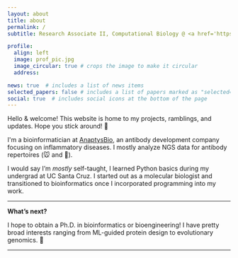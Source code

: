 ```yaml
---
layout: about
title: about
permalink: /
subtitle: Research Associate II, Computational Biology @ <a href='https://www.anaptysbio.com/'>AnaptysBio</a>

profile:
  align: left
  image: prof_pic.jpg
  image_circular: true # crops the image to make it circular
  address: 

news: true  # includes a list of news items
selected_papers: false # includes a list of papers marked as "selected={true}"
social: true  # includes social icons at the bottom of the page
---
```


Hello & welcome! This website is home to my projects, ramblings, and updates. Hope you stick around! :dizzy:

I'm a bioinformatician at [AnaptysBio](https://www.anaptysbio.com/), an antibody development company focusing on inflammatory diseases. I mostly analyze NGS data for antibody repertoires (:mouse: and :man:). 

I would say I’m *mostly* self-taught, I learned Python basics during my undergrad at UC Santa Cruz. I started out as a molecular biologist and transitioned to bioinformatics once I incorporated programming into my work.
 
***

**What’s next?**

I hope to obtain a Ph.D. in bioinformatics or bioengineering! I have pretty broad interests ranging from ML-guided protein design to evolutionary genomics. 🧬 

***
